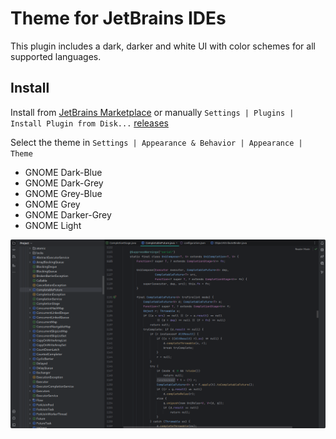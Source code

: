 # Theme for JetBrains IDEs

This plugin includes a dark, darker and white UI with color schemes for all supported languages.

## Install

Install from [JetBrains Marketplace](https://plugins.jetbrains.com/plugin/24554-gnome-theme) or manually `Settings | Plugins | Install Plugin from Disk...` [releases](https://github.com/KarenTorosyan/intellij-ide-gnome-theme-plugin/releases)

Select the theme in `Settings | Appearance & Behavior | Appearance | Theme`

- GNOME Dark-Blue
- GNOME Dark-Grey
- GNOME Grey-Blue
- GNOME Grey
- GNOME Darker-Grey
- GNOME Light

![Gnome R2 Dark-Blue](screenshots/dark-blue.png)
